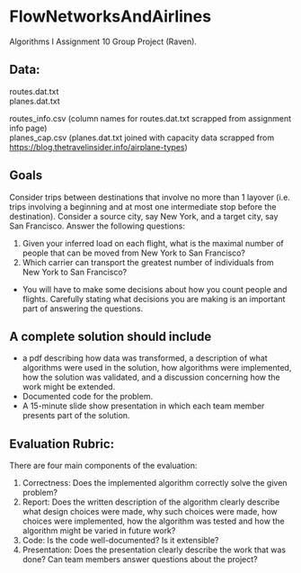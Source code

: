 # FlowNetworksAndAirlines
Algorithms I Assignment 10 Group Project (Raven). 



## Data:  
routes.dat.txt  
planes.dat.txt  
  
routes_info.csv (column names for routes.dat.txt scrapped from assignment info page)  
planes_cap.csv (planes.dat.txt joined with capacity data scrapped from https://blog.thetravelinsider.info/airplane-types)  


## Goals
Consider trips between destinations that involve no more than 1 layover (i.e. trips involving a beginning and at most one intermediate stop before the destination).  Consider a source city, say New York, and a target city, say San Francisco.  Answer the following questions:   

1.	Given your inferred load on each flight, what is the maximal number of people that can be moved from New York to San Francisco?  
2.	Which carrier can transport the greatest number of individuals from New York to San Francisco?  

* You will have to make some decisions about how you count people and flights.  Carefully stating what decisions you are making is an important part of answering the questions.
  
  
  
## A complete solution should include 
*	a pdf describing how data was transformed, a description of what algorithms were used in the solution, how algorithms were implemented, how the solution was validated, and a discussion concerning how the work might be extended.  
*	Documented code for the problem.  
*	A 15-minute slide show presentation in which each team member presents part of the solution.  

## Evaluation Rubric:
There are four main components of the evaluation:
1.	Correctness: Does the implemented algorithm correctly solve the given problem?
2.	Report: Does the written description of the algorithm clearly describe what design choices were made, why such choices were made, how choices were implemented, how the algorithm was tested and how the algorithm might be varied in future work?
3.	Code: Is the code well-documented?  Is it extensible?
4.	Presentation: Does the presentation clearly describe the work that was done?  Can team members answer questions about the project?  
